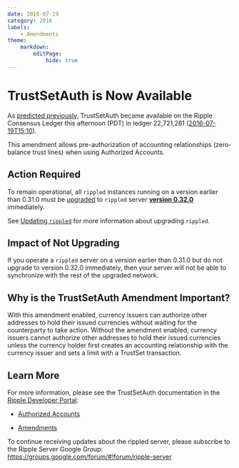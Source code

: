 ```yaml
---
date: 2016-07-19
category: 2016
labels:
    - Amendments
theme:
    markdown:
        editPage:
            hide: true
---
```

# TrustSetAuth is Now Available

As [predicted previously](https://developers.ripple.com/blog/2016/trustsetauth-reminder.html), TrustSetAuth became available on the Ripple Consensus Ledger this afternoon (PDT) in ledger 22,721,281 ([2016-07-19T15:10](https://xrpcharts.ripple.com/#/transactions/0E589DE43C38AED63B64FF3DA87D349A038F1821212D370E403EB304C76D70DF)).

This amendment allows pre-authorization of accounting relationships (zero-balance trust lines) when using Authorized Accounts.

## Action Required

To remain operational, all `rippled` instances running on a version earlier than 0.31.0 must be [upgraded](https://ripple.com/build/rippled-setup/#updating-rippled) to `rippled` server **[version 0.32.0](https://developers.ripple.com/blog/2016/rippled-0.32.0.html)** immediately.

See [Updating `rippled`](https://ripple.com/build/rippled-setup/#updating-rippled) for more information about upgrading `rippled`.

## Impact of Not Upgrading

If you operate a `rippled` server on a version earlier than 0.31.0 but do not upgrade to version 0.32.0 immediately, then your server will not be able to synchronize with the rest of the upgraded network.

## Why is the TrustSetAuth Amendment Important?

With this amendment enabled, currency issuers can authorize other addresses to hold their issued currencies without waiting for the counterparty to take action. Without the amendment enabled, currency issuers cannot authorize other addresses to hold their issued currencies unless the currency holder first creates an accounting relationship with the currency issuer and sets a limit with a TrustSet transaction.

## Learn More

For more information, please see the TrustSetAuth documentation in the [Ripple Developer Portal](https://ripple.com/build/):

* [Authorized Accounts](https://ripple.com/build/gateway-guide/#authorized-accounts)

* [Amendments](https://ripple.com/build/amendments/#trustsetauth)

To continue receiving updates about the rippled server, please subscribe to the Ripple Server Google Group: https://groups.google.com/forum/#!forum/ripple-server
